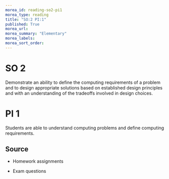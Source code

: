 ```yaml
---
morea_id: reading-so2-pi1
morea_type: reading
title: "SO:2 PI:1"
published: True
morea_url:
morea_summary: "Elementary"
morea_labels:
morea_sort_order:
---
```


# SO 2

Demonstrate an ability to define the computing requirements of a problem and to design appropriate solutions based on established design principles and with an understanding of the tradeoffs involved in design choices.

# PI 1

Students are able to understand computing problems and define computing requirements.

## Source

* Homework assignments

* Exam questions
